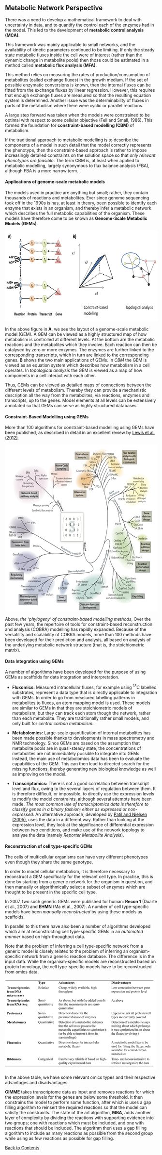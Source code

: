 ## Metabolic Network Perspective

 There was a need to develop a mathematical framework to deal with uncertainty in data, and to quantify the control each of the enzymes had in the model. This led to the development of **metabolic control analysis (MCA)**.

 This framework was mainly applicable to small networks, and the availability of kinetic parameters continued to be limiting. If only the steady state metabolic fluxes inside the cell were of interest (rather than the dynamic change in metabolite pools) then those could be estimated in a method called **metabolic flux analysis (MFA)**.

 This method relies on measuring the rates of production/consumption of metabolites (called exchange fluxes) in the growth medium. If the set of possible enzymatic conversions is known, then the internal fluxes can be fitted from the exchange fluxes by linear regression. However, this requires that enough exchange fluxes are measured so that the resulting equation system is determined. Another issue was the determinability of fluxes in parts of the metabolism where there were cyclic or parallel reactions.

 A large step forward was taken when the models were constrained to be optimal with respect to some cellular objective (Fell and Small, 1986). This formed the foundation for **constraint-based modelling (CBM)** of metabolism.

 If the traditional approach to metabolic modelling is to describe the components of a model in such detail that the model correctly represents the phenotype, then the constraint-based approach is rather to impose increasingly detailed constraints on the solution space so that *only relevant phenotypes are feasible*. The term CBM is, at least when applied to metabolic modelling, largely synonymous to flux balance analysis (FBA), although FBA is a more narrow term.

#### Applications of genome-scale metabolic models

The models used in practice are anything but small; rather, they contain thousands of reactions and metabolites. Ever since genome sequencing took off in the 1990s is has, at least in theory, been possible to identify each enzyme that exists in an organism, and thereby infer a metabolic network which describes the full metabolic capabilities of the organism. These models have therefore come to be known as **Genome-Scale Metabolic Models (GEMs)**.

<img src="pics/6.1.png" width="550" height="300">

In the above figure in **A**, we see the layout of a genome-scale metabolic model (GEM). A GEM can be viewed as a highly structured map of how metabolism is controlled at different levels. At the bottom are the metabolic reactions and the metabolites which they involve. Each reaction can then be catalysed by zero or more enzymes. The enzymes are further linked to the corresponding transcripts, which in turn are linked to the corresponding genes. **B** shows the two main applications of GEMs. In *CBM* the GEM is viewed as an equation system which describes how metabolism in a cell operates. In *topological analysis* the GEM is viewed as a map of how components in a cell interact with each other.

Thus, GEMs can be viewed as detailed maps of connections between the different levels of metabolism. Thereby they can provide a mechanistic description all the way from the metabolites, via reactions, enzymes and transcripts, up to the genes. Model elements at all levels can be extensively annotated so that GEMs can serve as highly structured databases.

#### Constraint-Based Modelling using GEMs

More than 100 algorithms for constraint-based modelling using GEMs have been published, as described in detail in an excellent review by [Lewis et al. (2012)](https://www.nature.com/articles/nrmicro2737).

<img src="pics/6.2.png" width="700" height="550">

Above, *the ‘phylogeny’ of constraint-based modelling methods*, Over the past few years, the repertoire of tools for constraint-based reconstruction and analysis (COBRA) modelling has rapidly expanded. Because of the versatility and scalability of COBRA models, more than 100 methods have been developed for their prediction and analysis, all based on analysis of the underlying metabolic network structure (that is, the stoichiometric matrix).

#### Data Integration using GEMs

A number of algorithms have been developed for the purpose of using GEMs as scaffolds for data integration and interpretation.

- **Fluxomics:** Measured intracellular fluxes, for example using <sup>13</sup>C labelled substrates, represent a data type that is directly applicable to integration with GEMs. In order to go from measured labelling patterns in metabolites to fluxes, an atom mapping model is used. These models are similar to GEMs in that they are stoichiometric models of metabolism, but they can track each atom though the network, rather than each metabolite. They are traditionally rather small models, and only built for *central carbon metabolism*.


- **Metabolomics:** Large-scale quantification of internal metabolites has been made possible thanks to developments in mass spectrometry and NMR technology. Since GEMs are based on the assumption that metabolite pools are in quasi-steady state, the concentrations of metabolites are not immediately possible to integrate into GEMs. Instead, the main use of metabolomics data has been to evaluate the capabilities of the GEM. This can then lead to directed search for the missing functions, thereby generating new biological knowledge as well as improving on the model.


- **Transcriptomics:** There is not a good correlation between transcript level and flux, owing to the several layers of regulation between them. It is therefore difficult, or impossible, to directly use the expression levels to modify the model constraints, although several attempts have been made.  *The most common use of transcriptomics data is therefore to classify genes in a binary fashion; either as expressed or non-expressed.* An alternative approach, developed by [Patil and Nielsen (2005)](https://www.ncbi.nlm.nih.gov/pmc/articles/PMC549453/), uses the data in a different way. Rather than looking at the expression level, they look at the significance of differential expression between two conditions, and make use of the network topology to analyse the data (namely *Reporter Metabolite Analysis*).

#### Reconstruction of cell type-specific GEMs

The cells of multicellular organisms can have very different phenotypes even though they share the same genotype.

In order to model cellular metabolism, it is therefore necessary to reconstruct a GEM specifically for the relevant cell type. In practise, this is done by starting from a generic network for the organism in question, and then manually or algorithmically select a subset of enzymes which are thought to be present in the specific cell type.

In 2007, two such generic GEMs were published for human: **Recon 1** (Duarte et al., 2007) and **EHMN** (Ma et al., 2007). A number of cell type-specific models have been *manually reconstructed* by using these models as scaffolds.

In parallel to this there have also been a number of algorithms developed which aim at reconstructing cell type-specific GEMs in an *automated manner* based on high-throughput data.

Note that the problem of inferring a cell type-specific network from a generic model is closely related to the problem of inferring an organism-specific network from a generic reaction database. The difference is in the input data. While the organism-specific models are reconstructed based on protein homology, the cell type-specific models have to be reconstructed from omics data.

<img src="pics/6.3.png" width="500" height="300">

In the above table, we have some relevant omics types and their respective advantages and disadvantages.

**GIMME** takes transcriptome data as input and removes reactions for which the expression levels for the genes are below some threshold. It then constrains the model to perform some function, after which is uses a gap filling algorithm to reinsert the required reactions so that the model can satisfy the constraints. The state of the art algorithm, **MBA**, adds another layer of complexity by dividing the reactions with supporting evidence into two groups; one with reactions which must be included, and one with reactions that should be included. The algorithm then uses a gap filling algorithm to include as many reactions as possible from the second group while using as few reactions as possible for gap filling.



[Back to Contents](../README.md)
